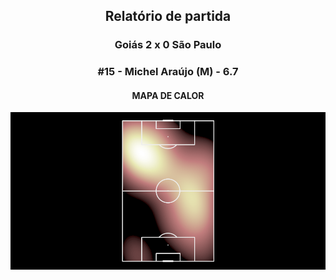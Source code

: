 <h2 style="text-align: center;">Relatório de partida</h3>

<h3 style="text-align: center;">Goiás 2 x 0 São Paulo</h3>

<h3 style="text-align: center;">#15 - Michel Araújo (M) - 6.7</h3>

<h4 style="text-align: center;">MAPA DE CALOR</h3>
<img src=heatmaps/11067420_924857.png>